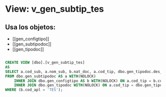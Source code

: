 # View: v_gen_subtip_tes

## Usa los objetos:
- [[gen_configtipo]]
- [[gen_subtipodoc]]
- [[gen_tipodoc]]

```sql

CREATE VIEW [dbo].[v_gen_subtip_tes]
AS
SELECT a.cod_sub, a.nom_sub, b.nat_doc, a.cod_tip, dbo.gen_tipodoc.des_tip
FROM dbo.gen_subtipodoc AS a WITH(NOLOCK) 
	INNER JOIN dbo.gen_configtipo AS b WITH(NOLOCK) ON a.cod_tip = b.cod_tip 
	INNER JOIN dbo.gen_tipodoc WITH(NOLOCK) ON a.cod_tip = dbo.gen_tipodoc.cod_tip AND b.cod_tip = dbo.gen_tipodoc.cod_tip
WHERE (b.cod_apl = 'TES');

```
